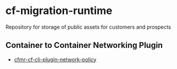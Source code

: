 # cf-migration-runtime
Repository for storage of public assets for customers and prospects

## Container to Container Networking Plugin
- [cfmr-cf-cli-plugin-network-policy](/cfmr-cf-cli-plugin-network-policy/README.md)
